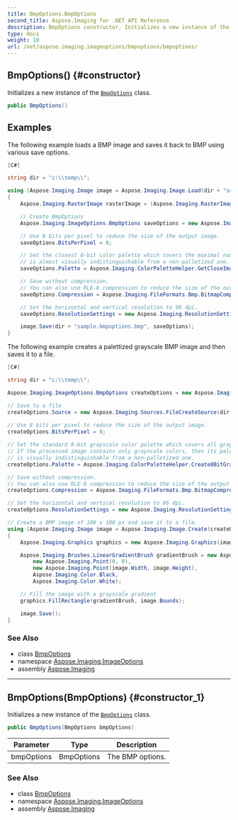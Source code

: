 ```yaml
---
title: BmpOptions.BmpOptions
second_title: Aspose.Imaging for .NET API Reference
description: BmpOptions constructor. Initializes a new instance of the BmpOptions class
type: docs
weight: 10
url: /net/aspose.imaging.imageoptions/bmpoptions/bmpoptions/
---
```

## BmpOptions() {#constructor}

Initializes a new instance of the [`BmpOptions`](../) class.

```csharp
public BmpOptions()
```

## Examples

The following example loads a BMP image and saves it back to BMP using various save options.

```csharp
[C#]

string dir = "c:\\temp\\";

using (Aspose.Imaging.Image image = Aspose.Imaging.Image.Load(dir + "sample.bmp"))
{
    Aspose.Imaging.RasterImage rasterImage = (Aspose.Imaging.RasterImage)image;

    // Create BmpOptions
    Aspose.Imaging.ImageOptions.BmpOptions saveOptions = new Aspose.Imaging.ImageOptions.BmpOptions();

    // Use 8 bits per pixel to reduce the size of the output image.
    saveOptions.BitsPerPixel = 8;

    // Set the closest 8-bit color palette which covers the maximal number of image pixels, so that a palettized image
    // is almost visually indistinguishable from a non-palletized one.
    saveOptions.Palette = Aspose.Imaging.ColorPaletteHelper.GetCloseImagePalette(rasterImage, 256);

    // Save without compression.
    // You can also use RLE-8 compression to reduce the size of the output image.
    saveOptions.Compression = Aspose.Imaging.FileFormats.Bmp.BitmapCompression.Rgb;

    // Set the horizontal and vertical resolution to 96 dpi.
    saveOptions.ResolutionSettings = new Aspose.Imaging.ResolutionSetting(96.0, 96.0);

    image.Save(dir + "sample.bmpoptions.bmp", saveOptions);
}
```

The following example creates a palettized grayscale BMP image and then saves it to a file.

```csharp
[C#]

string dir = "c:\\temp\\";

Aspose.Imaging.ImageOptions.BmpOptions createOptions = new Aspose.Imaging.ImageOptions.BmpOptions();

// Save to a file
createOptions.Source = new Aspose.Imaging.Sources.FileCreateSource(dir + "output.palette8bit.bmp", false);
    
// Use 8 bits per pixel to reduce the size of the output image.
createOptions.BitsPerPixel = 8;

// Set the standard 8-bit grayscale color palette which covers all grayscale colors.
// If the processed image contains only grayscale colors, then its palettized version
// is visually indistinguishable from a non-palletized one.
createOptions.Palette = Aspose.Imaging.ColorPaletteHelper.Create8BitGrayscale(false);

// Save without compression.
// You can also use RLE-8 compression to reduce the size of the output image.
createOptions.Compression = Aspose.Imaging.FileFormats.Bmp.BitmapCompression.Rgb;

// Set the horizontal and vertical resolution to 96 dpi.
createOptions.ResolutionSettings = new Aspose.Imaging.ResolutionSetting(96.0, 96.0);

// Create a BMP image of 100 x 100 px and save it to a file.
using (Aspose.Imaging.Image image = Aspose.Imaging.Image.Create(createOptions, 100, 100))
{
    Aspose.Imaging.Graphics graphics = new Aspose.Imaging.Graphics(image);

    Aspose.Imaging.Brushes.LinearGradientBrush gradientBrush = new Aspose.Imaging.Brushes.LinearGradientBrush(
        new Aspose.Imaging.Point(0, 0),
        new Aspose.Imaging.Point(image.Width, image.Height),
        Aspose.Imaging.Color.Black,
        Aspose.Imaging.Color.White);

    // Fill the image with a grayscale gradient
    graphics.FillRectangle(gradientBrush, image.Bounds);

    image.Save();
}
```

### See Also

* class [BmpOptions](../)
* namespace [Aspose.Imaging.ImageOptions](../../bmpoptions/)
* assembly [Aspose.Imaging](../../../)

---

## BmpOptions(BmpOptions) {#constructor_1}

Initializes a new instance of the [`BmpOptions`](../) class.

```csharp
public BmpOptions(BmpOptions bmpOptions)
```

| Parameter | Type | Description |
| --- | --- | --- |
| bmpOptions | BmpOptions | The BMP options. |

### See Also

* class [BmpOptions](../)
* namespace [Aspose.Imaging.ImageOptions](../../bmpoptions/)
* assembly [Aspose.Imaging](../../../)


